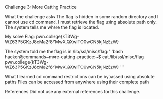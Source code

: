 Challenge 3: More Catting Practice

What the challenge asks
The flag is hidden in some random directory and I cannot use cd command. I must retrieve the flag using absolute path only. The system tells me where the flag is located.

My solve
Flag: pwn.college{kT3Wg-WZ63P5GKzJ8cMa2f8YMwX.QXwITO0wCN5kjNzEzW}

The system told me the flag is in /lib/ssl/misc/flag:
'''bash
hacker@commands~more-catting-practice:~$ cat /lib/ssl/misc/flag
pwn.college{kT3Wg-WZ63P5GKzJ8cMa2f8YMwX.QXwITO0wCN5kjNzEzW}
'''

What I learned
cd command restrictions can be bypassed using absolute paths
Files can be accessed from anywhere using their complete path


References
Did not use any external references for this challenge.

